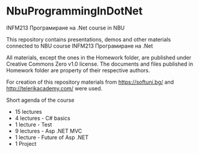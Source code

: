 # NbuProgrammingInDotNet
INFM213 Програмиране на .Net course in NBU

This repository contains presentations, demos and other materials connected to NBU course INFM213 Програмиране на .Net

All materials, except the ones in the Homework folder, are published under Creative Commons Zero v1.0 license. The documents and files published in Homework folder are property of their respective authors.

For creation of this repository materials from https://softuni.bg/ and http://telerikacademy.com/ were used.

Short agenda of the course

- 15 lectures 
- 4 lectures - C# basics
- 1 lecture - Test
- 9 lectures - Asp .NET MVC
- 1 lecture - Future of Asp .NET
- 1 Project
